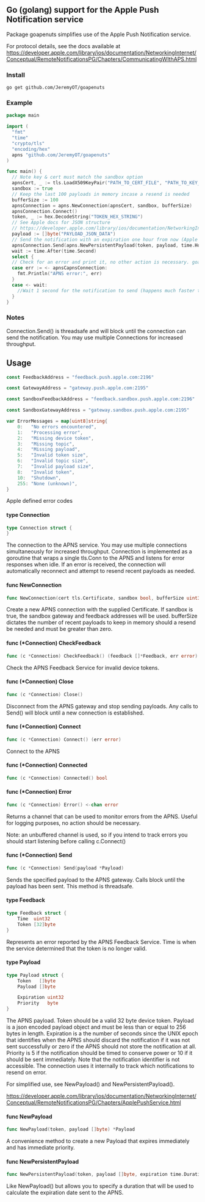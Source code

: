 ## Go (golang) support for the Apple Push Notification service

Package goapenuts simplifies use of the Apple Push Notification service.

For protocol details, see the docs available at
https://developer.apple.com/library/ios/documentation/NetworkingInternet/Conceptual/RemoteNotificationsPG/Chapters/CommunicatingWIthAPS.html

### Install

    go get github.com/JeremyOT/goapenuts

### Example

```go
package main

import (
  "fmt"
  "time"
  "crypto/tls"
  "encoding/hex"
  apns "github.com/JeremyOT/goapenuts"
)

func main() {
  // Note key & cert must match the sandbox option
  apnsCert, _ := tls.LoadX509KeyPair("PATH_TO_CERT_FILE", "PATH_TO_KEY_FILE")
  sandbox := true
  // Keep the last 100 payloads in memory incase a resend is needed
  bufferSize := 100
  apnsConnection = apns.NewConnection(apnsCert, sandbox, bufferSize)
  apnsConnection.Connect()
  token, _ := hex.DecodeString("TOKEN_HEX_STRING")
  // See Apple docs for JSON structure
  // https://developer.apple.com/library/ios/documentation/NetworkingInternet/Conceptual/RemoteNotificationsPG/Chapters/ApplePushService.html
  payload := []byte("PAYLOAD_JSON_DATA")
  // Send the notification with an expiration one hour from now (Apple will retry this notification for up to an hour if it fails)
  apnsConnection.Send(apns.NewPersistentPayload(token, payload, time.Hour))
  wait := time.After(time.Second)
  select {
  // Check for an error and print it, no other action is necessary. goapenuts.Connection will automatically attempt to resend as needed.
  case err := <- apnsCapnsConnection:
    fmt.Println("APNS error:", err)
  }
  case <- wait:
    //Wait 1 second for the notification to send (happens much faster than this)
  }
}
```

### Notes

Connection.Send() is threadsafe and will block until the connection can send the notification. You may use multiple Connections for increased throughput.

## Usage

```go
const FeedbackAddress = "feedback.push.apple.com:2196"
```

```go
const GatewayAddress = "gateway.push.apple.com:2195"
```

```go
const SandboxFeedbackAddress = "feedback.sandbox.push.apple.com:2196"
```

```go
const SandboxGatewayAddress = "gateway.sandbox.push.apple.com:2195"
```

```go
var ErrorMessages = map[uint8]string{
	0:   "No errors encountered",
	1:   "Processing error",
	2:   "Missing device token",
	3:   "Missing topic",
	4:   "Missing payload",
	5:   "Invalid token size",
	6:   "Invalid topic size",
	7:   "Invalid payload size",
	8:   "Invalid token",
	10:  "Shutdown",
	255: "None (unknown)",
}
```
Apple defined error codes

#### type Connection

```go
type Connection struct {
}
```

The connection to the APNS service. You may use multiple connections
simultaneously for increased throughput. Connection is implemented as a
goroutine that wraps a single tls.Conn to the APNS and listens for error
responses when idle. If an error is received, the connection will automatically
reconnect and attempt to resend recent payloads as needed.

#### func  NewConnection

```go
func NewConnection(cert tls.Certificate, sandbox bool, bufferSize uint32) *Connection
```
Create a new APNS connection with the supplied Certificate. If sandbox is true,
the sandbox gateway and feedback addresses will be used. bufferSize dictates the
number of recent payloads to keep in memory should a resend be needed and must
be greater than zero.

#### func (*Connection) CheckFeedback

```go
func (c *Connection) CheckFeedback() (feedback []*Feedback, err error)
```
Check the APNS Feedback Service for invalid device tokens.

#### func (*Connection) Close

```go
func (c *Connection) Close()
```
Disconnect from the APNS gateway and stop sending payloads. Any calls to Send()
will block until a new connection is established.

#### func (*Connection) Connect

```go
func (c *Connection) Connect() (err error)
```
Connect to the APNS

#### func (*Connection) Connected

```go
func (c *Connection) Connected() bool
```

#### func (*Connection) Error

```go
func (c *Connection) Error() <-chan error
```
Returns a channel that can be used to monitor errors from the APNS. Useful for
logging purposes, no action should be necessary.

Note: an unbuffered channel is used, so if you intend to track errors you should
start listening before calling c.Connect()

#### func (*Connection) Send

```go
func (c *Connection) Send(payload *Payload)
```
Sends the specified payload to the APNS gateway. Calls block until the payload
has been sent. This method is threadsafe.

#### type Feedback

```go
type Feedback struct {
	Time  uint32
	Token [32]byte
}
```

Represents an error reported by the APNS Feedback Service. Time is when the
service determined that the token is no longer valid.

#### type Payload

```go
type Payload struct {
	Token   []byte
	Payload []byte

	Expiration uint32
	Priority   byte
}
```

The APNS payload. Token should be a valid 32 byte device token. Payload is a
json encoded payload object and must be less than or equal to 256 bytes in
length. Expiration is a the number of seconds since the UNIX epoch that
identifies when the APNS should discard the notification if it was not sent
successfully or zero if the APNS should not store the notification at all.
Priority is 5 if the notification should be timed to conserve power or 10 if it
should be sent immediately. Note that the notification identifier is not
accessible. The connection uses it internally to track which notifications to
resend on error.

For simplified use, see NewPayload() and NewPersistentPayload().

https://developer.apple.com/library/ios/documentation/NetworkingInternet/Conceptual/RemoteNotificationsPG/Chapters/ApplePushService.html

#### func  NewPayload

```go
func NewPayload(token, payload []byte) *Payload
```
A convenience method to create a new Payload that expires immediately and has
immediate priority.

#### func  NewPersistentPayload

```go
func NewPersistentPayload(token, payload []byte, expiration time.Duration) *Payload
```
Like NewPayload() but allows you to specify a duration that will be used to
calculate the expiration date sent to the APNS.
